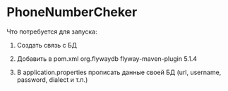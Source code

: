 # PhoneNumberCheker

Что потребуется для запуска:

1. Создать связь с БД

2. Добавить в pom.xml
     <plugin>
				<groupId>org.flywaydb</groupId>
				<artifactId>flyway-maven-plugin</artifactId>
				<version>5.1.4</version>
			</plugin>
         
3. В application.properties прописать данные своей БД (url, username, password, dialect и т.п.)
